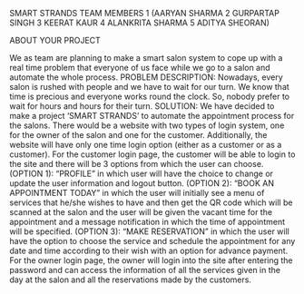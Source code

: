 SMART STRANDS
TEAM MEMBERS
1 (AARYAN SHARMA
2 GURPARTAP SINGH
3 KEERAT KAUR
4 ALANKRITA SHARMA
5 ADITYA SHEORAN)

ABOUT YOUR PROJECT

We as team are planning to make a smart salon system to cope up with a real time problem that everyone of us face while we go to a salon and automate the whole process. 
PROBLEM DESCRIPTION:
Nowadays, every salon is rushed with people and we have to wait for our turn. We know that time is precious and everyone works round the clock. So, nobody prefer to wait for hours and hours for their turn.
SOLUTION:
We have decided to make a project ‘SMART STRANDS’ to automate the appointment process for the salons. There would be a website with two types of login system, one for the owner of the salon and one for the customer. Additionally, the website will have only one time login option (either as a customer or as a customer). For the customer login page, the customer will be able to login to the site and there will be 3 options from which the user can choose.
(OPTION 1): “PROFILE” in which user will have the choice to change or update the user information and logout button.
(OPTION 2): “BOOK AN APPOINTMENT TODAY” in which the user will initially see a menu of services that he/she wishes to have and then get the QR code which will be scanned at the salon and the user will be given the vacant time for the appointment and a message notification in which the time of appointment will be specified.
(OPTION 3): “MAKE RESERVATION” in which the user will have the option to choose the service and schedule the appointment for any date and time according to their wish with an option for advance payment.
For the owner login page, the owner will login into the site after entering the password and can access the information of all the services given in the day at the salon and all the reservations made by the customers.

